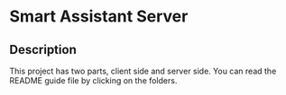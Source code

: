 # Smart Assistant Server

## Description

<p>
This project has two parts, client side and server side. You can read the README guide file by clicking on the folders.
</p>
